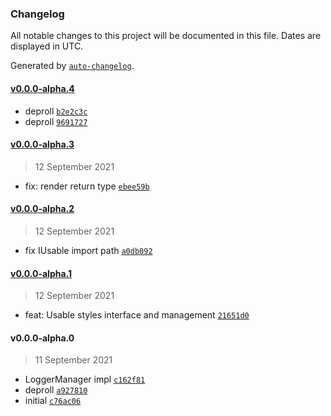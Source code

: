 ### Changelog

All notable changes to this project will be documented in this file. Dates are displayed in UTC.

Generated by [`auto-changelog`](https://github.com/CookPete/auto-changelog).

#### [v0.0.0-alpha.4](https://github.com/nbsolutions-ca/view-component/compare/v0.0.0-alpha.3...v0.0.0-alpha.4)

- deproll [`b2e2c3c`](https://github.com/nbsolutions-ca/view-component/commit/b2e2c3c93c174158d6c4dd3d0c6c9062da4088f0)
- deproll [`9691727`](https://github.com/nbsolutions-ca/view-component/commit/9691727e060a9a0cae1e5ca8151f304f7e97c31b)

#### [v0.0.0-alpha.3](https://github.com/nbsolutions-ca/view-component/compare/v0.0.0-alpha.2...v0.0.0-alpha.3)

> 12 September 2021

- fix: render return type [`ebee59b`](https://github.com/nbsolutions-ca/view-component/commit/ebee59b4b92c6065247e4cbd0c19b622ee3c2995)

#### [v0.0.0-alpha.2](https://github.com/nbsolutions-ca/view-component/compare/v0.0.0-alpha.1...v0.0.0-alpha.2)

> 12 September 2021

- fix IUsable import path [`a0db092`](https://github.com/nbsolutions-ca/view-component/commit/a0db092a481afb7296cb63c10c77f6331ccc943d)

#### [v0.0.0-alpha.1](https://github.com/nbsolutions-ca/view-component/compare/v0.0.0-alpha.0...v0.0.0-alpha.1)

> 12 September 2021

- feat: Usable styles interface and management [`21651d0`](https://github.com/nbsolutions-ca/view-component/commit/21651d0378343cc1e657baf8138f3aa5cc584b10)

#### v0.0.0-alpha.0

> 11 September 2021

- LoggerManager impl [`c162f81`](https://github.com/nbsolutions-ca/view-component/commit/c162f81d080e9e9f45f74110ef12df6145e17642)
- deproll [`a927810`](https://github.com/nbsolutions-ca/view-component/commit/a9278102e9bd846828fe1e4438fa6e929234c8fc)
- initial [`c76ac06`](https://github.com/nbsolutions-ca/view-component/commit/c76ac06158573af9a4b7720c058c74da1b655391)
